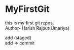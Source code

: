 # MyFirstGit
this is my first git repos.
<br>
Author- Harish Rajput(Umariya)

add (staged)
<br>
add => commit